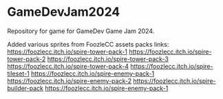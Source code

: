 # GameDevJam2024
Repository for game for GameDev Game Jam 2024.

Added various sprites from FoozleCC assets packs links:
https://foozlecc.itch.io/spire-tower-pack-1
https://foozlecc.itch.io/spire-tower-pack-2
https://foozlecc.itch.io/spire-tower-pack-3
https://foozlecc.itch.io/spire-tower-pack-4
https://foozlecc.itch.io/spire-tileset-1
https://foozlecc.itch.io/spire-enemy-pack-1
https://foozlecc.itch.io/spire-enemy-pack-2
https://foozlecc.itch.io/spire-builder-pack
https://foozlecc.itch.io/spire-enemy-pack-1